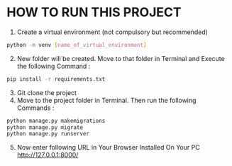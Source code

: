 # HOW TO RUN THIS PROJECT

1. Create a virtual environment (not compulsory but recommended)
```bash
python -m venv [name_of_virtual_environment]
```
2. New folder will be created. Move to that folder in Terminal and Execute the following Command :

```bash
pip install -r requirements.txt
```
3. Git clone the project
4. Move to the project folder in Terminal. Then run the following Commands :

```bash
python manage.py makemigrations
python manage.py migrate
python manage.py runserver
```

5. Now enter following URL in Your Browser Installed On Your PC
http://127.0.0.1:8000/